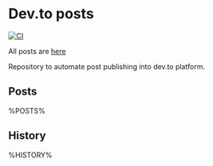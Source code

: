 # Dev.to posts

[![CI](https://github.com/Carecone/dev-to-blog/actions/workflows/changed.yml/badge.svg)](https://github.com/Carecone/dev-to-blog/actions/workflows/changed.yml)

All posts are [here](https://dev.to/carecone)

Repository to automate post publishing into dev.to platform.

## Posts

%POSTS%

## History

%HISTORY%
